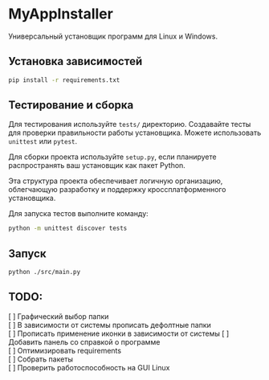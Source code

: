 # MyAppInstaller

Универсальный установщик программ для Linux и Windows.  

## Установка зависимостей

```bash
pip install -r requirements.txt
```
## Тестирование и сборка

Для тестирования используйте `tests/` директорию. Создавайте тесты для проверки правильности работы установщика. Можете использовать `unittest` или `pytest`.

Для сборки проекта используйте `setup.py`, если планируете распространять ваш установщик как пакет Python.

Эта структура проекта обеспечивает логичную организацию, облегчающую разработку и поддержку кроссплатформенного установщика.

Для запуска тестов выполните команду:
```bash
python -m unittest discover tests
```

## Запуск 

```bash 
python ./src/main.py
```

## TODO:  
[ ] Графический выбор папки  
[ ] В зависимости от системы прописать дефолтные папки  
[ ] Прописать применение иконки в зависимости от системы 
[ ] Добавить панель со справкой о программе  
[ ] Оптимизировать requirements  
[ ] Собрать пакеты  
[ ] Проверить работоспособность на GUI Linux  
